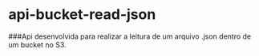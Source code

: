 # api-bucket-read-json
###Api desenvolvida para realizar a leitura de um arquivo .json dentro de um bucket no S3.
